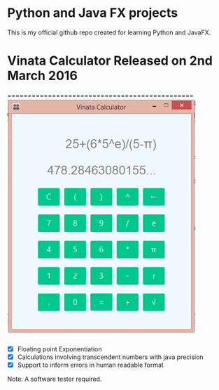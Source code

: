 # Python and Java FX projects
This is my official github repo created for learning Python and JavaFX.

# Vinata Calculator Released on 2nd March 2016
==============================================
![alt tag](Demo-Vinata.PNG)

- [x] Floating point Exponentiation
- [x] Calculations involving transcendent numbers with java precision
- [x] Support to inform errors in human readable format

Note: A software tester required.
